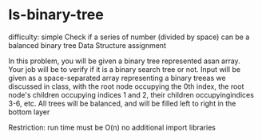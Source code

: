 # Is-binary-tree
difficulty: simple
Check if a series of number (divided by space) can be a balanced binary tree 
Data Structure assignment

In this problem, you will be given a binary tree represented asan array.  
Your job will be to verify if it is a binary search tree or not.
Input will be given as a space-separated array representing a binary treeas we discussed in class, 
with the root node occupying the 0th index, the root node's children occupying indices 1 and 2, 
their children occupyingindices 3-6, etc.  All trees will be balanced, and will be filled left to right in the bottom layer

Restriction: run time must be O(n)
             no additional import libraries
